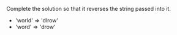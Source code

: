 Complete the solution so that it reverses the string passed into it.

- 'world'  =>  'dlrow'
- 'word'   =>  'drow'
